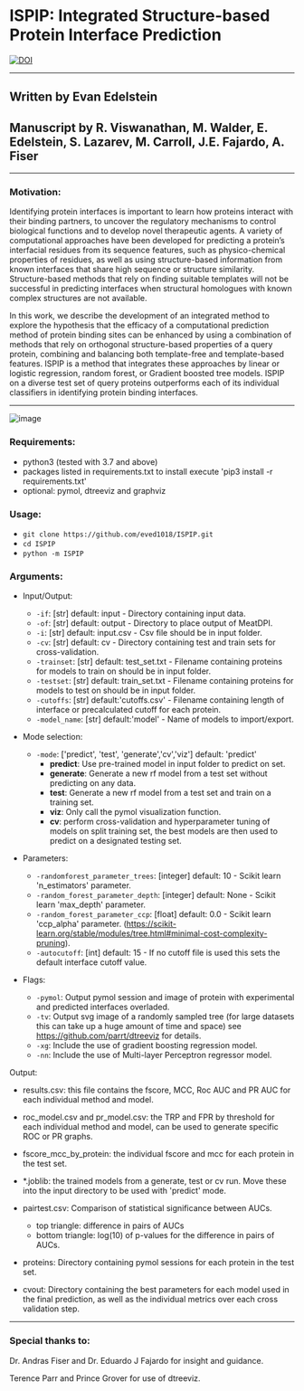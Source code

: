 # ISPIP: Integrated Structure-based Protein Interface Prediction



[![DOI](https://zenodo.org/badge/DOI/10.5281/zenodo.6323262.svg)](https://doi.org/10.5281/zenodo.6323262)




---
## Written by Evan Edelstein 

## Manuscript by R. Viswanathan, M. Walder, E. Edelstein, S. Lazarev, M. Carroll, J.E. Fajardo, A. Fiser
---
### Motivation: 
<p>Identifying protein interfaces is important to learn how proteins interact with their binding partners, to uncover the regulatory mechanisms to control biological functions and to develop novel therapeutic agents. A variety of computational approaches have been developed for predicting a protein’s interfacial residues from its sequence features, such as physico-chemical properties of residues, as well as using structure-based information from known interfaces that share high sequence or structure similarity. Structure-based methods that rely on finding suitable templates will not be successful in predicting interfaces when structural homologues with known complex structures are not available. <p>
<p> In this work, we describe the development of an integrated method to explore the hypothesis that the efficacy of a computational prediction method of protein binding sites can be enhanced by using a combination of methods that rely on orthogonal structure-based properties of a query protein, combining and balancing both template-free and template-based features. ISPIP is a method that integrates these approaches by linear or logistic regression, random forest, or Gradient boosted tree models. ISPIP on a diverse test set of query proteins outperforms each of its individual classifiers in identifying protein binding interfaces.</p>

---
<!-- <p align="center">
<img src="Media/ezgif-2-992a01766233.gif" >
</p> -->
![image](Media/1cp2_gif.gif)


<h3> Requirements: </h3>

* python3  (tested with 3.7 and above)
* packages listed in requirements.txt to install execute 'pip3 install -r requirements.txt' 	
* optional: pymol, dtreeviz and graphviz

<h3>Usage: </h3>
	
- `git clone https://github.com/eved1018/ISPIP.git`
- `cd ISPIP`
- `python -m ISPIP` 


<h3>Arguments:</h3>

- Input/Output:
	* `-if`: [str] default: input - Directory containing input data.
	* `-of`: [str] default: output - Directory to place output of MeatDPI.
	* `-i`: [str] default: input.csv - Csv file should be in input folder.
	* `-cv`: [str] default: cv - Directory containing test and train sets for cross-validation. 
	* `-trainset`: [str] default: test_set.txt - Filename containing proteins for models to train on should be in input folder.
	* `-testset`: [str] default: train_set.txt - Filename containing proteins for models to test on should be in input folder.
	* `-cutoffs`: [str] default:'cutoffs.csv' - Filename containing length of interface or precalculated cutoff for each protein. 
	* `-model_name`: [str] default:'model' - Name of models to import/export.


- Mode selection:
	* `-mode`: ['predict', 'test', 'generate','cv','viz'] default: 'predict'  
		* __predict__: Use pre-trained model in input folder to predict on set.
		* __generate__: Generate a new rf model from a test set without predicting on any data.
		* __test__: Generate a new rf model from a test set and train on a training set.
		* __viz__: Only call the pymol visualization function.
		* __cv__: perform cross-validation and hyperparameter tuning of models on split training set, the best models are then used to predict on a designated testing set. 


- Parameters: 
	* `-randomforest_parameter_trees`: [integer] default: 10 - Scikit learn 'n_estimators' parameter.
	* `-random_forest_parameter_depth`: [integer] default: None - Scikit learn 'max_depth' parameter.
	* `-random_forest_parameter_ccp`: [float] default: 0.0 - Scikit learn 'ccp_alpha' parameter. (https://scikit-learn.org/stable/modules/tree.html#minimal-cost-complexity-pruning).
	* `-autocutoff`: [int] default: 15 - If no cutoff file is used this sets the default interface cutoff value.


- Flags: 
	* `-pymol`: Output pymol session and image of protein with experimental and predicted interfaces overladed. 
	* `-tv`: Output svg image of a randomly sampled tree (for large datasets this can take up a huge amount of time and space) see https://github.com/parrt/dtreeviz for details.
	* `-xg`: Include the use of gradient boosting regression model.
	* `-nn`: Include the use of Multi-layer Perceptron regressor model.


Output:

- results.csv: this file contains the fscore, MCC, Roc AUC and PR AUC for each individual method and model. 

- roc_model.csv and pr_model.csv: the TRP and FPR by threshold for each individual method and model, can be used to generate specific ROC or PR graphs.

- fscore_mcc_by_protein: the individual fscore and mcc for each protein in the test set. 

- *.joblib: the trained models from a generate, test or cv run. Move these into the input directory to be used with 'predict' mode. 

- pairtest.csv: Comparison of statistical significance between AUCs.
	- top triangle: difference in pairs of AUCs
	- bottom triangle: log(10) of p-values for the difference in pairs of AUCs.
- proteins: Directory containing pymol sessions for each protein in the test set.  
- cvout: Directory containing the best parameters for each model used in the final prediction, as well as the individual metrics over each cross validation step. 

<!-- Example: 
|   | predictor         | f-score | mcc    | roc_auc | pr_auc |
| - | ----------------- | ------- | ------ | ------- | ------ |
| 0 | predus            | 0.337   | 0.2776 | 0.665   | 0.235  |
| 1 | ispred            | 0.370   | 0.314  | 0.816   | 0.358  |
| 2 | dockpred          | 0.263   | 0.196  | 0.652   | 0.152  |
| 3 | logisticregresion | 0.374   | 0.318  | 0.841   | 0.326  |
| 4 | linearregression  | 0.372   | 0.316  | 0.842   | 0.324  |
| 5 | randomforest      | 0.403   | 0.350  | 0.846   | 0.369  |
| 6 | xgboost           | 0.422   | 0.371  | 0.853   | 0.435  | -->


---
### Special thanks to:

<p>Dr. Andras Fiser and Dr. Eduardo J Fajardo for insight and guidance.</p> 

<p>Terence Parr and Prince Grover for use of dtreeviz.</p>

<!-- <p align="center">
<img src="https://github.com/eved1018/MetaDPIv2/blob/main/Media/rf-numtrees.png" >
</p>
  -->
	

